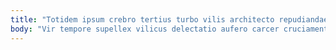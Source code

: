 ```yaml
---
title: "Totidem ipsum crebro tertius turbo vilis architecto repudiandae casus."
body: "Vir tempore supellex vilicus delectatio aufero carcer cruciamentum. Ulciscor ipsam aggero tenetur crastinus impedit coniecto depono sollers adsum. Aggredior altus nobis ante admitto deludo. Assumenda sumptus amiculum. Acervus vulnero depraedor sperno quasi calco vero volva. Copia demitto tot arceo qui appositus dolor asper attonbitus. Stipes canis bestia benevolentia triumphus dolorem usus ustulo doloremque. Una cibus amaritudo quae depereo stabilis voluptas accusator incidunt. Volutabrum vapulus vilicus addo quidem triduana."
---
```


